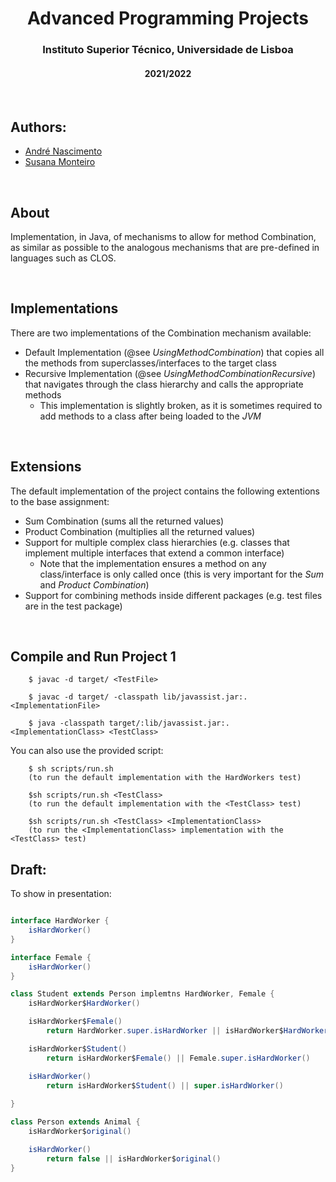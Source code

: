 <h1 align="center">Advanced Programming Projects</h1>
<h3 align="center">Instituto Superior Técnico, Universidade de Lisboa</h3>
<h4 align="center">2021/2022</h4>

<br>

## Authors:
- [André Nascimento](https://github.com/ArcKenimuZ)
- [Susana Monteiro](https://github.com/susmonteiro)

<br>

## About

Implementation, in Java, of mechanisms to allow for method Combination,
as similar as possible to the analogous mechanisms that are pre-defined in languages such as CLOS.

<br>

## Implementations
There are two implementations of the Combination mechanism available:
- Default Implementation (@see *UsingMethodCombination*) that copies all the methods from superclasses/interfaces to the target class
- Recursive Implementation (@see *UsingMethodCombinationRecursive*) that navigates through the class hierarchy and calls the appropriate methods
    - This implementation is slightly broken, as it is sometimes required to add methods to a class after being loaded to the *JVM*

<br>

## Extensions
The default implementation of the project contains the following extentions to the base assignment:
- Sum Combination (sums all the returned values)
- Product Combination (multiplies all the returned values)
- Support for multiple complex class hierarchies (e.g. classes that implement multiple interfaces that extend a common interface)
    - Note that the implementation ensures a method on any class/interface is only called once (this is very important for the *Sum* and *Product Combination*)
- Support for combining methods inside different packages (e.g. test files are in the test package)


<br>

## Compile and Run Project 1

```
    $ javac -d target/ <TestFile>

    $ javac -d target/ -classpath lib/javassist.jar:. <ImplementationFile>

    $ java -classpath target/:lib/javassist.jar:. <ImplementationClass> <TestClass>

```

You can also use the provided script:

```
    $ sh scripts/run.sh       
    (to run the default implementation with the HardWorkers test)

    $sh scripts/run.sh <TestClass> 
    (to run the default implementation with the <TestClass> test)

    $sh scripts/run.sh <TestClass> <ImplementationClass>
    (to run the <ImplementationClass> implementation with the <TestClass> test)
```




## Draft:

To show in presentation:

```java

interface HardWorker {
    isHardWorker()
}

interface Female {
    isHardWorker()
}

class Student extends Person implemtns HardWorker, Female {
    isHardWorker$HardWorker()

    isHardWorker$Female()
        return HardWorker.super.isHardWorker || isHardWorker$HardWorker()

    isHardWorker$Student()
        return isHardWorker$Female() || Female.super.isHardWorker()

    isHardWorker()
        return isHardWorker$Student() || super.isHardWorker()
    
}

class Person extends Animal {
    isHardWorker$original()

    isHardWorker()
        return false || isHardWorker$original()
}  
```     